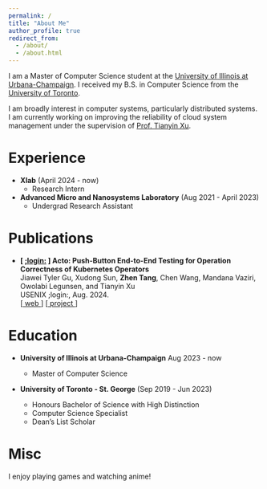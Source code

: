 ```yaml
---
permalink: /
title: "About Me"
author_profile: true
redirect_from: 
  - /about/
  - /about.html
---
```


I am a Master of Computer Science student at the [University of Illinois at Urbana-Champaign](https://illinois.edu/). I received my B.S. in Computer Science from the [University of Toronto](https://www.utoronto.ca/).

I am broadly interest in computer systems, particularly distributed systems. I am currently working on improving the reliability of cloud system management under the supervision of [Prof. Tianyin Xu](https://tianyin.github.io).

Experience
======
- **Xlab** (April 2024 - now)
    - Research Intern
- **Advanced Micro and Nanosystems Laboratory** (Aug 2021 - April 2023)
    - Undergrad Research Assistant

Publications
======
- **[ [;login:](https://www.usenix.org/publications/loginonline) ] Acto: Push-Button End-to-End Testing for Operation Correctness of Kubernetes Operators**\
Jiawei Tyler Gu, Xudong Sun, **Zhen Tang**, Chen Wang, Mandana Vaziri, Owolabi Legunsen, and Tianyin Xu\
USENIX ;login:, Aug. 2024.\
[[ web ](https://www.usenix.org/publications/loginonline/acto-push-button-end-end-testing-operation-correctness-kubernetes-operators)]  [[ project ](https://github.com/xlab-uiuc/acto)]

Education
======
- **University of Illinois at Urbana-Champaign** Aug 2023 - now
    - Master of Computer Science

- **University of Toronto - St. George** (Sep 2019 - Jun 2023)
    - Honours Bachelor of Science with High Distinction
    - Computer Science Specialist
    - Dean’s List Scholar

Misc
======
I enjoy playing games and watching anime!